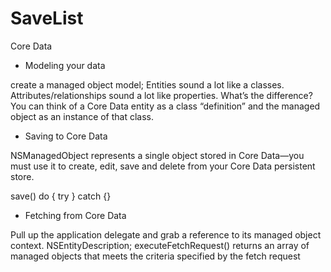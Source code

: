 # SaveList
Core Data 

- Modeling your data

create a managed object model;
Entities sound a lot like a classes. Attributes/relationships sound a lot like properties. 
What’s the difference? 
You can think of a Core Data entity as a class “definition” 
and the managed object as an instance of that class.

- Saving to Core Data

NSManagedObject represents a single object stored in Core Data—you must use it to
create, edit, save and delete from your Core Data persistent store. 

save() do { try } catch {}

- Fetching from Core Data

Pull up the application delegate and grab a reference to its managed object context.
NSEntityDescription;
executeFetchRequest() returns an array of managed objects that meets the criteria specified by the fetch request
